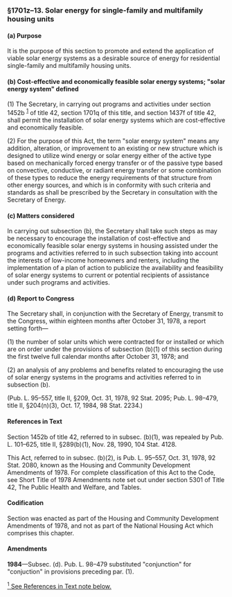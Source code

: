 ### §1701z–13. Solar energy for single-family and multifamily housing units ###

#### (a) Purpose ####

It is the purpose of this section to promote and extend the application of viable solar energy systems as a desirable source of energy for residential single-family and multifamily housing units.

#### (b) Cost-effective and economically feasible solar energy systems; "solar energy system" defined ####

(1) The Secretary, in carrying out programs and activities under section 1452b <sup><a href="#1701z-13_1_target" name="1701z-13_1">1</a></sup> of title 42, section 1701q of this title, and section 1437f of title 42, shall permit the installation of solar energy systems which are cost-effective and economically feasible.

(2) For the purpose of this Act, the term "solar energy system" means any addition, alteration, or improvement to an existing or new structure which is designed to utilize wind energy or solar energy either of the active type based on mechanically forced energy transfer or of the passive type based on convective, conductive, or radiant energy transfer or some combination of these types to reduce the energy requirements of that structure from other energy sources, and which is in conformity with such criteria and standards as shall be prescribed by the Secretary in consultation with the Secretary of Energy.

#### (c) Matters considered ####

In carrying out subsection (b), the Secretary shall take such steps as may be necessary to encourage the installation of cost-effective and economically feasible solar energy systems in housing assisted under the programs and activities referred to in such subsection taking into account the interests of low-income homeowners and renters, including the implementation of a plan of action to publicize the availability and feasibility of solar energy systems to current or potential recipients of assistance under such programs and activities.

#### (d) Report to Congress ####

The Secretary shall, in conjunction with the Secretary of Energy, transmit to the Congress, within eighteen months after October 31, 1978, a report setting forth—

(1) the number of solar units which were contracted for or installed or which are on order under the provisions of subsection (b)(1) of this section during the first twelve full calendar months after October 31, 1978; and

(2) an analysis of any problems and benefits related to encouraging the use of solar energy systems in the programs and activities referred to in subsection (b).

(Pub. L. 95–557, title II, §209, Oct. 31, 1978, 92 Stat. 2095; Pub. L. 98–479, title II, §204(n)(3), Oct. 17, 1984, 98 Stat. 2234.)

#### References in Text ####

Section 1452b of title 42, referred to in subsec. (b)(1), was repealed by Pub. L. 101–625, title II, §289(b)(1), Nov. 28, 1990, 104 Stat. 4128.

This Act, referred to in subsec. (b)(2), is Pub. L. 95–557, Oct. 31, 1978, 92 Stat. 2080, known as the Housing and Community Development Amendments of 1978. For complete classification of this Act to the Code, see Short Title of 1978 Amendments note set out under section 5301 of Title 42, The Public Health and Welfare, and Tables.

#### Codification ####

Section was enacted as part of the Housing and Community Development Amendments of 1978, and not as part of the National Housing Act which comprises this chapter.

#### Amendments ####

**1984**—Subsec. (d). Pub. L. 98–479 substituted "conjunction" for "conjuction" in provisions preceding par. (1).

[<sup>1</sup> See References in Text note below.](#1701z-13_1)